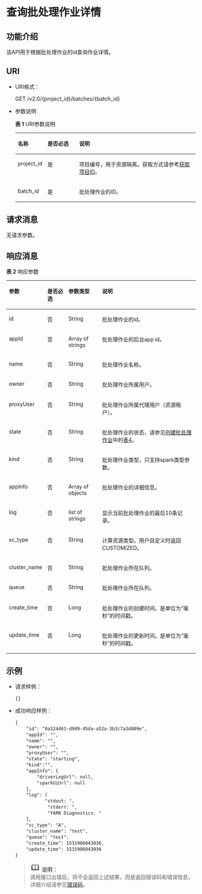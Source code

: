 # 查询批处理作业详情<a name="dli_02_0126"></a>

## 功能介绍<a name="zh-cn_topic_0103345064_zh-cn_topic_0102902523_s1f0e4fd3d502405199f36f78e68721aa"></a>

该API用于根据批处理作业的id查询作业详情。

## URI<a name="zh-cn_topic_0103345064_zh-cn_topic_0102902523_s9e1b8ec5b57c422a942b19835da7d66e"></a>

-   URI格式：

    GET /v2.0/\{project\_id\}/batches/\{batch\_id\}

-   参数说明

    **表 1**  URI参数说明

    <a name="zh-cn_topic_0103345064_zh-cn_topic_0102902523_zh-cn_topic_0069077803_table60779388"></a>
    <table><thead align="left"><tr id="zh-cn_topic_0103345064_zh-cn_topic_0102902523_zh-cn_topic_0069077803_row61411666"><th class="cellrowborder" valign="top" width="14.06%" id="mcps1.2.4.1.1"><p id="zh-cn_topic_0103345064_zh-cn_topic_0102902523_a420a62a594f9410eaea229ffc8037a61"><a name="zh-cn_topic_0103345064_zh-cn_topic_0102902523_a420a62a594f9410eaea229ffc8037a61"></a><a name="zh-cn_topic_0103345064_zh-cn_topic_0102902523_a420a62a594f9410eaea229ffc8037a61"></a>名称</p>
    </th>
    <th class="cellrowborder" valign="top" width="17.94%" id="mcps1.2.4.1.2"><p id="zh-cn_topic_0103345064_zh-cn_topic_0102902523_zh-cn_topic_0069077803_p873025824211"><a name="zh-cn_topic_0103345064_zh-cn_topic_0102902523_zh-cn_topic_0069077803_p873025824211"></a><a name="zh-cn_topic_0103345064_zh-cn_topic_0102902523_zh-cn_topic_0069077803_p873025824211"></a>是否必选</p>
    </th>
    <th class="cellrowborder" valign="top" width="68%" id="mcps1.2.4.1.3"><p id="zh-cn_topic_0103345064_zh-cn_topic_0102902523_a692d3cd97b464aed90ba6d841900a4a5"><a name="zh-cn_topic_0103345064_zh-cn_topic_0102902523_a692d3cd97b464aed90ba6d841900a4a5"></a><a name="zh-cn_topic_0103345064_zh-cn_topic_0102902523_a692d3cd97b464aed90ba6d841900a4a5"></a>说明</p>
    </th>
    </tr>
    </thead>
    <tbody><tr id="zh-cn_topic_0103345064_zh-cn_topic_0102902523_zh-cn_topic_0069077803_row48589216"><td class="cellrowborder" valign="top" width="14.06%" headers="mcps1.2.4.1.1 "><p id="zh-cn_topic_0103345064_zh-cn_topic_0102902523_zh-cn_topic_0069077803_p43412436"><a name="zh-cn_topic_0103345064_zh-cn_topic_0102902523_zh-cn_topic_0069077803_p43412436"></a><a name="zh-cn_topic_0103345064_zh-cn_topic_0102902523_zh-cn_topic_0069077803_p43412436"></a>project_id</p>
    </td>
    <td class="cellrowborder" valign="top" width="17.94%" headers="mcps1.2.4.1.2 "><p id="zh-cn_topic_0103345064_zh-cn_topic_0102902523_zh-cn_topic_0069077803_p26746391"><a name="zh-cn_topic_0103345064_zh-cn_topic_0102902523_zh-cn_topic_0069077803_p26746391"></a><a name="zh-cn_topic_0103345064_zh-cn_topic_0102902523_zh-cn_topic_0069077803_p26746391"></a>是</p>
    </td>
    <td class="cellrowborder" valign="top" width="68%" headers="mcps1.2.4.1.3 "><p id="p1310472724012"><a name="p1310472724012"></a><a name="p1310472724012"></a>项目编号，用于资源隔离。获取方式请参考<a href="获取项目ID.md">获取项目ID</a>。</p>
    </td>
    </tr>
    <tr id="zh-cn_topic_0103345064_row40002247161527"><td class="cellrowborder" valign="top" width="14.06%" headers="mcps1.2.4.1.1 "><p id="zh-cn_topic_0103345064_p11474470161527"><a name="zh-cn_topic_0103345064_p11474470161527"></a><a name="zh-cn_topic_0103345064_p11474470161527"></a>batch_id</p>
    </td>
    <td class="cellrowborder" valign="top" width="17.94%" headers="mcps1.2.4.1.2 "><p id="zh-cn_topic_0103345064_p57016873161527"><a name="zh-cn_topic_0103345064_p57016873161527"></a><a name="zh-cn_topic_0103345064_p57016873161527"></a>是</p>
    </td>
    <td class="cellrowborder" valign="top" width="68%" headers="mcps1.2.4.1.3 "><p id="zh-cn_topic_0103345064_p54964009161527"><a name="zh-cn_topic_0103345064_p54964009161527"></a><a name="zh-cn_topic_0103345064_p54964009161527"></a>批处理作业的ID。</p>
    </td>
    </tr>
    </tbody>
    </table>


## 请求消息<a name="zh-cn_topic_0103345064_zh-cn_topic_0102902523_section20458182103"></a>

无请求参数。

## 响应消息<a name="zh-cn_topic_0103345064_zh-cn_topic_0102902523_sd1ecb66580054b2ea403be8b2272a2c7"></a>

**表 2**  响应参数

<a name="zh-cn_topic_0103345064_zh-cn_topic_0102902523_table1391425172812"></a>
<table><thead align="left"><tr id="zh-cn_topic_0103345064_zh-cn_topic_0102902523_row239272520282"><th class="cellrowborder" valign="top" width="15.93%" id="mcps1.2.5.1.1"><p id="zh-cn_topic_0103345064_zh-cn_topic_0102902523_p73934250283"><a name="zh-cn_topic_0103345064_zh-cn_topic_0102902523_p73934250283"></a><a name="zh-cn_topic_0103345064_zh-cn_topic_0102902523_p73934250283"></a>参数</p>
</th>
<th class="cellrowborder" valign="top" width="11.799999999999999%" id="mcps1.2.5.1.2"><p id="p14636037192315"><a name="p14636037192315"></a><a name="p14636037192315"></a>是否必选</p>
</th>
<th class="cellrowborder" valign="top" width="18.360000000000003%" id="mcps1.2.5.1.3"><p id="zh-cn_topic_0103345064_zh-cn_topic_0102902523_p93931525182819"><a name="zh-cn_topic_0103345064_zh-cn_topic_0102902523_p93931525182819"></a><a name="zh-cn_topic_0103345064_zh-cn_topic_0102902523_p93931525182819"></a>参数类型</p>
</th>
<th class="cellrowborder" valign="top" width="53.910000000000004%" id="mcps1.2.5.1.4"><p id="zh-cn_topic_0103345064_zh-cn_topic_0102902523_p339412542814"><a name="zh-cn_topic_0103345064_zh-cn_topic_0102902523_p339412542814"></a><a name="zh-cn_topic_0103345064_zh-cn_topic_0102902523_p339412542814"></a>说明</p>
</th>
</tr>
</thead>
<tbody><tr id="zh-cn_topic_0103345064_row30137760152012"><td class="cellrowborder" valign="top" width="15.93%" headers="mcps1.2.5.1.1 "><p id="zh-cn_topic_0103345064_p49479537152012"><a name="zh-cn_topic_0103345064_p49479537152012"></a><a name="zh-cn_topic_0103345064_p49479537152012"></a>id</p>
</td>
<td class="cellrowborder" valign="top" width="11.799999999999999%" headers="mcps1.2.5.1.2 "><p id="p106369371230"><a name="p106369371230"></a><a name="p106369371230"></a>否</p>
</td>
<td class="cellrowborder" valign="top" width="18.360000000000003%" headers="mcps1.2.5.1.3 "><p id="zh-cn_topic_0103345064_p48419590152012"><a name="zh-cn_topic_0103345064_p48419590152012"></a><a name="zh-cn_topic_0103345064_p48419590152012"></a>String</p>
</td>
<td class="cellrowborder" valign="top" width="53.910000000000004%" headers="mcps1.2.5.1.4 "><p id="zh-cn_topic_0103345064_p29672740152012"><a name="zh-cn_topic_0103345064_p29672740152012"></a><a name="zh-cn_topic_0103345064_p29672740152012"></a>批处理作业的id。</p>
</td>
</tr>
<tr id="zh-cn_topic_0103345064_row40631342152012"><td class="cellrowborder" valign="top" width="15.93%" headers="mcps1.2.5.1.1 "><p id="zh-cn_topic_0103345064_p53400622152012"><a name="zh-cn_topic_0103345064_p53400622152012"></a><a name="zh-cn_topic_0103345064_p53400622152012"></a>appId</p>
</td>
<td class="cellrowborder" valign="top" width="11.799999999999999%" headers="mcps1.2.5.1.2 "><p id="p12637937172312"><a name="p12637937172312"></a><a name="p12637937172312"></a>否</p>
</td>
<td class="cellrowborder" valign="top" width="18.360000000000003%" headers="mcps1.2.5.1.3 "><p id="zh-cn_topic_0103345064_p30483143152012"><a name="zh-cn_topic_0103345064_p30483143152012"></a><a name="zh-cn_topic_0103345064_p30483143152012"></a>Array of strings</p>
</td>
<td class="cellrowborder" valign="top" width="53.910000000000004%" headers="mcps1.2.5.1.4 "><p id="zh-cn_topic_0103345064_p53215488152012"><a name="zh-cn_topic_0103345064_p53215488152012"></a><a name="zh-cn_topic_0103345064_p53215488152012"></a>批处理作业的后台app id。</p>
</td>
</tr>
<tr id="row12501328111014"><td class="cellrowborder" valign="top" width="15.93%" headers="mcps1.2.5.1.1 "><p id="zh-cn_topic_0103343292_p565418151110"><a name="zh-cn_topic_0103343292_p565418151110"></a><a name="zh-cn_topic_0103343292_p565418151110"></a>name</p>
</td>
<td class="cellrowborder" valign="top" width="11.799999999999999%" headers="mcps1.2.5.1.2 "><p id="p171613112295"><a name="p171613112295"></a><a name="p171613112295"></a>否</p>
</td>
<td class="cellrowborder" valign="top" width="18.360000000000003%" headers="mcps1.2.5.1.3 "><p id="zh-cn_topic_0103343292_p965712152118"><a name="zh-cn_topic_0103343292_p965712152118"></a><a name="zh-cn_topic_0103343292_p965712152118"></a>String</p>
</td>
<td class="cellrowborder" valign="top" width="53.910000000000004%" headers="mcps1.2.5.1.4 "><p id="zh-cn_topic_0103343292_p8659111541118"><a name="zh-cn_topic_0103343292_p8659111541118"></a><a name="zh-cn_topic_0103343292_p8659111541118"></a>批处理作业名称。</p>
</td>
</tr>
<tr id="row192131511119"><td class="cellrowborder" valign="top" width="15.93%" headers="mcps1.2.5.1.1 "><p id="zh-cn_topic_0103343292_zh-cn_topic_0102902454_p9567203491719"><a name="zh-cn_topic_0103343292_zh-cn_topic_0102902454_p9567203491719"></a><a name="zh-cn_topic_0103343292_zh-cn_topic_0102902454_p9567203491719"></a>owner</p>
</td>
<td class="cellrowborder" valign="top" width="11.799999999999999%" headers="mcps1.2.5.1.2 "><p id="p971613132910"><a name="p971613132910"></a><a name="p971613132910"></a>否</p>
</td>
<td class="cellrowborder" valign="top" width="18.360000000000003%" headers="mcps1.2.5.1.3 "><p id="zh-cn_topic_0103343292_zh-cn_topic_0102902454_p856703421714"><a name="zh-cn_topic_0103343292_zh-cn_topic_0102902454_p856703421714"></a><a name="zh-cn_topic_0103343292_zh-cn_topic_0102902454_p856703421714"></a>String</p>
</td>
<td class="cellrowborder" valign="top" width="53.910000000000004%" headers="mcps1.2.5.1.4 "><p id="zh-cn_topic_0103343292_zh-cn_topic_0102902454_p1556713421713"><a name="zh-cn_topic_0103343292_zh-cn_topic_0102902454_p1556713421713"></a><a name="zh-cn_topic_0103343292_zh-cn_topic_0102902454_p1556713421713"></a>批处理作业所属用户。</p>
</td>
</tr>
<tr id="row1952132871012"><td class="cellrowborder" valign="top" width="15.93%" headers="mcps1.2.5.1.1 "><p id="zh-cn_topic_0103343292_zh-cn_topic_0102902454_p85671734141718"><a name="zh-cn_topic_0103343292_zh-cn_topic_0102902454_p85671734141718"></a><a name="zh-cn_topic_0103343292_zh-cn_topic_0102902454_p85671734141718"></a>proxyUser</p>
</td>
<td class="cellrowborder" valign="top" width="11.799999999999999%" headers="mcps1.2.5.1.2 "><p id="p071791122914"><a name="p071791122914"></a><a name="p071791122914"></a>否</p>
</td>
<td class="cellrowborder" valign="top" width="18.360000000000003%" headers="mcps1.2.5.1.3 "><p id="zh-cn_topic_0103343292_zh-cn_topic_0102902454_p13567183431711"><a name="zh-cn_topic_0103343292_zh-cn_topic_0102902454_p13567183431711"></a><a name="zh-cn_topic_0103343292_zh-cn_topic_0102902454_p13567183431711"></a>String</p>
</td>
<td class="cellrowborder" valign="top" width="53.910000000000004%" headers="mcps1.2.5.1.4 "><p id="zh-cn_topic_0103343292_zh-cn_topic_0102902454_p6567133420178"><a name="zh-cn_topic_0103343292_zh-cn_topic_0102902454_p6567133420178"></a><a name="zh-cn_topic_0103343292_zh-cn_topic_0102902454_p6567133420178"></a>批处理作业所属代理用户（资源租户）。</p>
</td>
</tr>
<tr id="zh-cn_topic_0103345064_row64166917152012"><td class="cellrowborder" valign="top" width="15.93%" headers="mcps1.2.5.1.1 "><p id="zh-cn_topic_0103345064_p22373378152012"><a name="zh-cn_topic_0103345064_p22373378152012"></a><a name="zh-cn_topic_0103345064_p22373378152012"></a>state</p>
</td>
<td class="cellrowborder" valign="top" width="11.799999999999999%" headers="mcps1.2.5.1.2 "><p id="p1163617374232"><a name="p1163617374232"></a><a name="p1163617374232"></a>否</p>
</td>
<td class="cellrowborder" valign="top" width="18.360000000000003%" headers="mcps1.2.5.1.3 "><p id="zh-cn_topic_0103345064_p304348152012"><a name="zh-cn_topic_0103345064_p304348152012"></a><a name="zh-cn_topic_0103345064_p304348152012"></a>String</p>
</td>
<td class="cellrowborder" valign="top" width="53.910000000000004%" headers="mcps1.2.5.1.4 "><p id="zh-cn_topic_0103345064_p24652218152012"><a name="zh-cn_topic_0103345064_p24652218152012"></a><a name="zh-cn_topic_0103345064_p24652218152012"></a>批处理作业的状态，请参见<a href="创建批处理作业.md">创建批处理作业</a>中的<a href="创建批处理作业.md#zh-cn_topic_0103343302_table16701351161919">表4</a>。</p>
</td>
</tr>
<tr id="row196735619113"><td class="cellrowborder" valign="top" width="15.93%" headers="mcps1.2.5.1.1 "><p id="p1667115691116"><a name="p1667115691116"></a><a name="p1667115691116"></a>kind</p>
</td>
<td class="cellrowborder" valign="top" width="11.799999999999999%" headers="mcps1.2.5.1.2 "><p id="p471712117295"><a name="p471712117295"></a><a name="p471712117295"></a>否</p>
</td>
<td class="cellrowborder" valign="top" width="18.360000000000003%" headers="mcps1.2.5.1.3 "><p id="zh-cn_topic_0103343292_zh-cn_topic_0102902454_p556793417178"><a name="zh-cn_topic_0103343292_zh-cn_topic_0102902454_p556793417178"></a><a name="zh-cn_topic_0103343292_zh-cn_topic_0102902454_p556793417178"></a>String</p>
</td>
<td class="cellrowborder" valign="top" width="53.910000000000004%" headers="mcps1.2.5.1.4 "><p id="zh-cn_topic_0103343292_zh-cn_topic_0102902454_p65676340174"><a name="zh-cn_topic_0103343292_zh-cn_topic_0102902454_p65676340174"></a><a name="zh-cn_topic_0103343292_zh-cn_topic_0102902454_p65676340174"></a>批处理作业类型，只支持spark类型参数。</p>
</td>
</tr>
<tr id="zh-cn_topic_0103345064_row51868900152012"><td class="cellrowborder" valign="top" width="15.93%" headers="mcps1.2.5.1.1 "><p id="zh-cn_topic_0103345064_p5167372152012"><a name="zh-cn_topic_0103345064_p5167372152012"></a><a name="zh-cn_topic_0103345064_p5167372152012"></a>appInfo</p>
</td>
<td class="cellrowborder" valign="top" width="11.799999999999999%" headers="mcps1.2.5.1.2 "><p id="p863793714235"><a name="p863793714235"></a><a name="p863793714235"></a>否</p>
</td>
<td class="cellrowborder" valign="top" width="18.360000000000003%" headers="mcps1.2.5.1.3 "><p id="zh-cn_topic_0103345064_p15904013152012"><a name="zh-cn_topic_0103345064_p15904013152012"></a><a name="zh-cn_topic_0103345064_p15904013152012"></a>Array of objects</p>
</td>
<td class="cellrowborder" valign="top" width="53.910000000000004%" headers="mcps1.2.5.1.4 "><p id="zh-cn_topic_0103345064_p13156715152012"><a name="zh-cn_topic_0103345064_p13156715152012"></a><a name="zh-cn_topic_0103345064_p13156715152012"></a>批处理作业的详细信息。</p>
</td>
</tr>
<tr id="zh-cn_topic_0103345064_row57958994152012"><td class="cellrowborder" valign="top" width="15.93%" headers="mcps1.2.5.1.1 "><p id="zh-cn_topic_0103345064_p61787004152012"><a name="zh-cn_topic_0103345064_p61787004152012"></a><a name="zh-cn_topic_0103345064_p61787004152012"></a>log</p>
</td>
<td class="cellrowborder" valign="top" width="11.799999999999999%" headers="mcps1.2.5.1.2 "><p id="p19637937122315"><a name="p19637937122315"></a><a name="p19637937122315"></a>否</p>
</td>
<td class="cellrowborder" valign="top" width="18.360000000000003%" headers="mcps1.2.5.1.3 "><p id="zh-cn_topic_0103345064_p38691391152012"><a name="zh-cn_topic_0103345064_p38691391152012"></a><a name="zh-cn_topic_0103345064_p38691391152012"></a>list of strings</p>
</td>
<td class="cellrowborder" valign="top" width="53.910000000000004%" headers="mcps1.2.5.1.4 "><p id="zh-cn_topic_0103345064_p46995004152012"><a name="zh-cn_topic_0103345064_p46995004152012"></a><a name="zh-cn_topic_0103345064_p46995004152012"></a>显示当前批处理作业的最后10条记录。</p>
</td>
</tr>
<tr id="row5524844151516"><td class="cellrowborder" valign="top" width="15.93%" headers="mcps1.2.5.1.1 "><p id="p41226725615"><a name="p41226725615"></a><a name="p41226725615"></a>sc_type</p>
</td>
<td class="cellrowborder" valign="top" width="11.799999999999999%" headers="mcps1.2.5.1.2 "><p id="p12637143711231"><a name="p12637143711231"></a><a name="p12637143711231"></a>否</p>
</td>
<td class="cellrowborder" valign="top" width="18.360000000000003%" headers="mcps1.2.5.1.3 "><p id="p412210718560"><a name="p412210718560"></a><a name="p412210718560"></a>String</p>
</td>
<td class="cellrowborder" valign="top" width="53.910000000000004%" headers="mcps1.2.5.1.4 "><p id="p580458205614"><a name="p580458205614"></a><a name="p580458205614"></a>计算资源类型。用户自定义时返回CUSTOMIZED。</p>
</td>
</tr>
<tr id="row14573184651516"><td class="cellrowborder" valign="top" width="15.93%" headers="mcps1.2.5.1.1 "><p id="p8993199175614"><a name="p8993199175614"></a><a name="p8993199175614"></a>cluster_name</p>
</td>
<td class="cellrowborder" valign="top" width="11.799999999999999%" headers="mcps1.2.5.1.2 "><p id="p163710376237"><a name="p163710376237"></a><a name="p163710376237"></a>否</p>
</td>
<td class="cellrowborder" valign="top" width="18.360000000000003%" headers="mcps1.2.5.1.3 "><p id="p4993999566"><a name="p4993999566"></a><a name="p4993999566"></a>String</p>
</td>
<td class="cellrowborder" valign="top" width="53.910000000000004%" headers="mcps1.2.5.1.4 "><p id="p1099316912566"><a name="p1099316912566"></a><a name="p1099316912566"></a>批处理作业所在队列。</p>
</td>
</tr>
<tr id="row1760252614129"><td class="cellrowborder" valign="top" width="15.93%" headers="mcps1.2.5.1.1 "><p id="p4602172614124"><a name="p4602172614124"></a><a name="p4602172614124"></a>queue</p>
</td>
<td class="cellrowborder" valign="top" width="11.799999999999999%" headers="mcps1.2.5.1.2 "><p id="p25488294816"><a name="p25488294816"></a><a name="p25488294816"></a>否</p>
</td>
<td class="cellrowborder" valign="top" width="18.360000000000003%" headers="mcps1.2.5.1.3 "><p id="p99884118811"><a name="p99884118811"></a><a name="p99884118811"></a>String</p>
</td>
<td class="cellrowborder" valign="top" width="53.910000000000004%" headers="mcps1.2.5.1.4 "><p id="p7980411286"><a name="p7980411286"></a><a name="p7980411286"></a>批处理作业所在队列。</p>
</td>
</tr>
<tr id="row8398507114143"><td class="cellrowborder" valign="top" width="15.93%" headers="mcps1.2.5.1.1 "><p id="p9190486114143"><a name="p9190486114143"></a><a name="p9190486114143"></a>create_time</p>
</td>
<td class="cellrowborder" valign="top" width="11.799999999999999%" headers="mcps1.2.5.1.2 "><p id="p20637183742318"><a name="p20637183742318"></a><a name="p20637183742318"></a>否</p>
</td>
<td class="cellrowborder" valign="top" width="18.360000000000003%" headers="mcps1.2.5.1.3 "><p id="p6231914114143"><a name="p6231914114143"></a><a name="p6231914114143"></a>Long</p>
</td>
<td class="cellrowborder" valign="top" width="53.910000000000004%" headers="mcps1.2.5.1.4 "><p id="p35022989114143"><a name="p35022989114143"></a><a name="p35022989114143"></a>批处理作业的创建时间。是单位为“毫秒”的时间戳。</p>
</td>
</tr>
<tr id="row86611844161214"><td class="cellrowborder" valign="top" width="15.93%" headers="mcps1.2.5.1.1 "><p id="p266110448123"><a name="p266110448123"></a><a name="p266110448123"></a>update_time</p>
</td>
<td class="cellrowborder" valign="top" width="11.799999999999999%" headers="mcps1.2.5.1.2 "><p id="p167178118296"><a name="p167178118296"></a><a name="p167178118296"></a>否</p>
</td>
<td class="cellrowborder" valign="top" width="18.360000000000003%" headers="mcps1.2.5.1.3 "><p id="p86566521211"><a name="p86566521211"></a><a name="p86566521211"></a>Long</p>
</td>
<td class="cellrowborder" valign="top" width="53.910000000000004%" headers="mcps1.2.5.1.4 "><p id="p11656145210211"><a name="p11656145210211"></a><a name="p11656145210211"></a>批处理作业的更新时间。是单位为“毫秒”的时间戳。</p>
</td>
</tr>
</tbody>
</table>

## 示例<a name="zh-cn_topic_0103345064_zh-cn_topic_0102902523_section17446171164041"></a>

-   请求样例：

    ```
    {}
    ```

-   成功响应样例：

    ```
    {
        "id": "0a324461-d9d9-45da-a52a-3b3c7a3d809e",
        "appId": "",
        "name": "",
        "owner": "",
        "proxyUser": "",
        "state": "starting",
        "kind":"",
        "appInfo": {
            "driverLogUrl": null,
            "sparkUiUrl": null
        },
        "log": [
               "stdout: ",
                "stderr: ",
                "YARN Diagnostics: "
        ],
        "sc_type": "A",
        "cluster_name": "test",
        "queue": "test",
        "create_time": 1531906043036,
        "update_time": 1531906043036
    }
    ```

    >![](public_sys-resources/icon-note.gif) **说明：**   
    >调用接口出错后，将不会返回上述结果，而是返回错误码和错误信息，详细介绍请参见[错误码](错误码.md)。  


